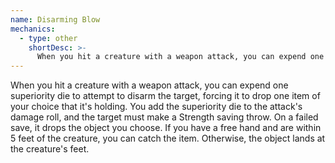 ```yaml
---
name: Disarming Blow
mechanics:
  - type: other
    shortDesc: >-
      When you hit a creature with a weapon attack, you can expend one superiority die to attempt to disarm the target, forcing it to drop one item of your choice that it's holding. You add the superiority die to the attack's damage roll, and the target must make a Strength saving throw. On a failed save, it drops the object you choose. If you have a free hand and are within 5 feet of the creature, you can catch the item. Otherwise, the object lands at the creature's feet.
---
```

When you hit a creature with a weapon attack, you can expend one superiority die to attempt to disarm the target, forcing it to drop one item of your choice that it's holding. You add the superiority die to the attack's damage roll, and the target must make a Strength saving throw. On a failed save, it drops the object you choose. If you have a free hand and are within 5 feet of the creature, you can catch the item. Otherwise, the object lands at the creature's feet.
